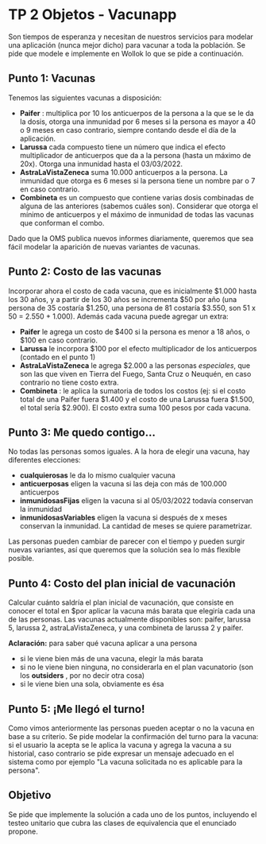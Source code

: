 # TP 2 Objetos - **Vacunapp**

Son tiempos de esperanza y necesitan de nuestros servicios para modelar una aplicación (nunca mejor dicho) para vacunar a toda la población. Se pide que modele e implemente en Wollok lo que se pide a continuación.

## Punto 1: Vacunas

Tenemos las siguientes vacunas a disposición:

- **Paifer** : multiplica por 10 los anticuerpos de la persona a la que se le da la dosis, otorga una inmunidad por 6 meses si la persona es mayor a 40 o 9 meses en caso contrario, siempre contando desde el día de la aplicación.
- **Larussa** cada compuesto tiene un número que indica el efecto multiplicador de anticuerpos que da a la persona (hasta un máximo de 20x). Otorga una inmunidad hasta el 03/03/2022.
- **AstraLaVistaZeneca** suma 10.000 anticuerpos a la persona. La inmunidad que otorga es 6 meses si la persona tiene un nombre par o 7 en caso contrario.
- **Combineta** es un compuesto que contiene varias dosis combinadas de alguna de las anteriores (sabemos cuáles son). Considerar que otorga el mínimo de anticuerpos y el máximo de inmunidad de todas las vacunas que conforman el combo.

Dado que la OMS publica nuevos informes diariamente, queremos que sea fácil modelar la aparición de nuevas variantes de vacunas.

## Punto 2: Costo de las vacunas

Incorporar ahora el costo de cada vacuna, que es inicialmente $1.000 hasta los 30 años, y a partir de los 30 años se incrementa $50 por año (una persona de 35 costaría $1.250, una persona de 81 costaría $3.550, son 51 x 50 = 2.550 + 1.000). Además cada vacuna puede agregar un extra:

- **Paifer** le agrega un costo de $400 si la persona es menor a 18 años, o $100 en caso contrario.
- **Larussa** le incorpora $100 por el efecto multiplicador de los anticuerpos (contado en el punto 1)
- **AstraLaVistaZeneca** le agrega $2.000 a las personas _especiales_, que son las que viven en Tierra del Fuego, Santa Cruz o Neuquén, en caso contrario no tiene costo extra.
- **Combineta** : le aplica la sumatoria de todos los costos (ej: si el costo total de una Paifer fuera $1.400 y el costo de una Larussa fuera $1.500, el total sería $2.900). El costo extra suma 100 pesos por cada vacuna.

## Punto 3: Me quedo contigo...

No todas las personas somos iguales. A la hora de elegir una vacuna, hay diferentes elecciones:

- **cualquierosas** le da lo mismo cualquier vacuna
- **anticuerposas** eligen la vacuna si las deja con más de 100.000 anticuerpos
- **inmunidosasFijas** eligen la vacuna si al 05/03/2022 todavía conservan la inmunidad
- **inmunidosasVariables** eligen la vacuna si después de x meses conservan la inmunidad. La cantidad de meses se quiere parametrizar.

Las personas pueden cambiar de parecer con el tiempo y pueden surgir nuevas variantes, así que queremos que la solución sea lo más flexible posible.

## Punto 4: Costo del plan inicial de vacunación

Calcular cuánto saldría el plan inicial de vacunación, que consiste en conocer el total en $por aplicar la vacuna más barata que elegiría cada una de las personas. Las vacunas actualmente disponibles son: paifer, larussa 5, larussa 2, astraLaVistaZeneca, y una combineta de larussa 2 y paifer.

**Aclaración:** para saber qué vacuna aplicar a una persona

- si le viene bien más de una vacuna, elegir la más barata
- si no le viene bien ninguna, no considerarla en el plan vacunatorio (son los **outsiders** , por no decir otra cosa)
- si le viene bien una sola, obviamente es ésa

## Punto 5: ¡Me llegó el turno!

Como vimos anteriormente las personas pueden aceptar o no la vacuna en base a su criterio. Se pide modelar la confirmación del turno para la vacuna: si el usuario la acepta se le aplica la vacuna y agrega la vacuna a su historial, caso contrario se pide expresar un mensaje adecuado en el sistema como por ejemplo "La vacuna solicitada no es aplicable para la persona".

## Objetivo

Se pide que implemente la solución a cada uno de los puntos, incluyendo el testeo unitario que cubra las clases de equivalencia que el enunciado propone.
